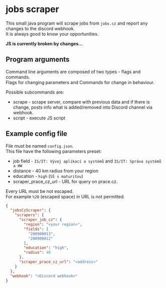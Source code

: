 # jobs scraper

This small java program will scrape jobs from `jobs.cz` and report any changes to the discord webhook.  
It is always good to know your opportunities.

**JS is currently broken by changes...**

## Program arguments

Command line arguments are composed of two types - flags and commands.  
Flags for changing parameters and Commands for change in behaviour.

Possible subcommands are:

- scrape - scrape server, compare with previous data and if there is change, posts info what is added/removed into
  Discord channel via webhook.
- script - execute JS script

## Example config file

File must be named `config.json`.  
This file have the following parameters preset:

- job field - `IS/IT: Vývoj aplikací a systémů` and `IS/IT: Správa systémů a HW`
- distance - 40 km radius from your region
- education - `high` (`SŠ s maturitou`)
- scraper_prace_cz_url - URL for query on prace.cz.

Every URL must be not escaped.  
For example `%20` (escaped space) in URL is not permitted.

```json
{
  "jobsCzScraper": {
    "scrapers": {
      "scraper_job_cz": {
        "region": "<your region>",
        "fields": [
          "200900013",
          "200900012"
        ],
        "education": "high",
        "radius": 40
      },
      "scraper_prace_cz_url": "<address>"
    }
  },
  "webhook": "<Discord webhook>"
}
```